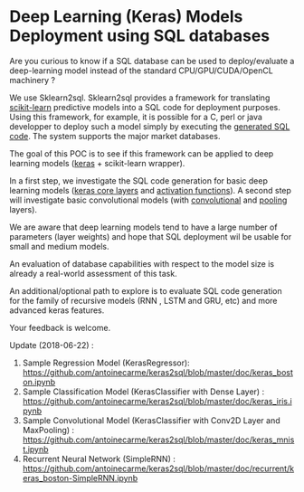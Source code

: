 # Deep Learning (Keras) Models Deployment using SQL databases

Are you curious to know if a SQL database can be used to deploy/evaluate a deep-learning model instead of the standard CPU/GPU/CUDA/OpenCL machinery ?

We use Sklearn2sql. Sklearn2sql provides a framework for translating [scikit-learn](https://github.com/scikit-learn/scikit-learn) predictive models into a SQL code for deployment purposes. Using this framework, for example, it is possible for a C, perl or java developper to deploy such a model simply by executing the [generated SQL code](https://github.com/antoinecarme/sklearn2sql-demo/blob/master/sample_outputs_round_4/MLPClassifier/BreastCancer/oracle/demo1_MLPClassifier_oracle.sql). The system supports the major market databases.

The goal of this POC is to see if this framework can be applied to deep learning models ([keras](https://github.com/keras-team/keras) + scikit-learn wrapper).


In a first step, we investigate the SQL code generation for basic deep learning models ([keras core layers](https://keras.io/layers/core/) and [activation functions](https://keras.io/layers/advanced-activations/)). A second step will investigate basic convolutional models (with [convolutional](https://keras.io/layers/convolutional/) and [pooling](https://keras.io/layers/pooling/) layers).

We are aware that deep learning models tend to have a large number of parameters (layer weights) and hope that SQL deployment wil be usable for small and medium models. 

An evaluation of database capabilities with respect to the model size is already a real-world assessment of this task. 

An additional/optional path to explore is to evaluate SQL code generation for the family of recursive models (RNN , LSTM and GRU, etc) and more advanced keras features.

Your feedback is welcome.

Update (2018-06-22) : 
1. Sample Regression Model (KerasRegressor): https://github.com/antoinecarme/keras2sql/blob/master/doc/keras_boston.ipynb
2. Sample Classification Model (KerasClassifier with Dense Layer) : https://github.com/antoinecarme/keras2sql/blob/master/doc/keras_iris.ipynb
3. Sample Convolutional Model (KerasClassifier with Conv2D Layer and MaxPooling) :  https://github.com/antoinecarme/keras2sql/blob/master/doc/keras_mnist.ipynb
4. Recurrent Neural Network (SimpleRNN) : https://github.com/antoinecarme/keras2sql/blob/master/doc/recurrent/keras_boston-SimpleRNN.ipynb
